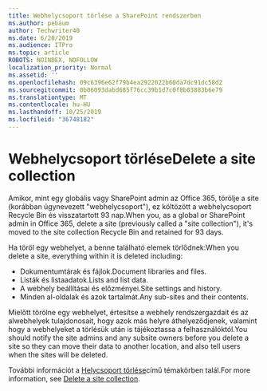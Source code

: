 ```yaml
---
title: Webhelycsoport törlése a SharePoint rendszerben
ms.author: pebaum
author: Techwriter40
ms.date: 6/20/2019
ms.audience: ITPro
ms.topic: article
ROBOTS: NOINDEX, NOFOLLOW
localization_priority: Normal
ms.assetid: ''
ms.openlocfilehash: 09c6396e62f79b4ea2922022b60da7dc91dc58d2
ms.sourcegitcommit: 0b06093dabd685f76cc39b1d7c0f8b03883b6e79
ms.translationtype: MT
ms.contentlocale: hu-HU
ms.lasthandoff: 10/25/2019
ms.locfileid: "36748182"
---
```

# <a name="delete-a-site-collection"></a><span data-ttu-id="e3669-102">Webhelycsoport törlése</span><span class="sxs-lookup"><span data-stu-id="e3669-102">Delete a site collection</span></span>

<span data-ttu-id="e3669-103">Amikor, mint egy globális vagy SharePoint admin az Office 365, törölje a site (korábban úgynevezett "webhelycsoport"), ez költözött a webhelycsoport Recycle Bin és visszatartott 93 nap.</span><span class="sxs-lookup"><span data-stu-id="e3669-103">When you, as a global or SharePoint admin in Office 365, delete a site (previously called a "site collection"), it's moved to the site collection Recycle Bin and retained for 93 days.</span></span> 

<span data-ttu-id="e3669-104">Ha töröl egy webhelyet, a benne található elemek törlődnek:</span><span class="sxs-lookup"><span data-stu-id="e3669-104">When you delete a site, everything within it is deleted including:</span></span>

- <span data-ttu-id="e3669-105">Dokumentumtárak és fájlok.</span><span class="sxs-lookup"><span data-stu-id="e3669-105">Document libraries and files.</span></span>
- <span data-ttu-id="e3669-106">Listák és listaadatok.</span><span class="sxs-lookup"><span data-stu-id="e3669-106">Lists and list data.</span></span>
- <span data-ttu-id="e3669-107">A webhely beállításai és előzményei.</span><span class="sxs-lookup"><span data-stu-id="e3669-107">Site settings and history.</span></span>
- <span data-ttu-id="e3669-108">Minden al-oldalak és azok tartalmát.</span><span class="sxs-lookup"><span data-stu-id="e3669-108">Any sub-sites and their contents.</span></span>

<span data-ttu-id="e3669-109">Mielőtt törölne egy webhelyet, értesítse a webhely rendszergazdait és az alwebhelyek tulajdonosait, hogy azok más helyre áthelyeződjenek, valamint hogy a webhelyeket a törlésük után is tájékoztassa a felhasználóktól.</span><span class="sxs-lookup"><span data-stu-id="e3669-109">You should notify the site admins and any subsite owners before you delete a site so they can move their data to another location, and also tell users when the sites will be deleted.</span></span> 

<span data-ttu-id="e3669-110">További információt a [Helycsoport törlése](https://docs.microsoft.com/sharepoint/delete-site-collection)című témakörben talál.</span><span class="sxs-lookup"><span data-stu-id="e3669-110">For more information, see [Delete a site collection](https://docs.microsoft.com/sharepoint/delete-site-collection).</span></span> 